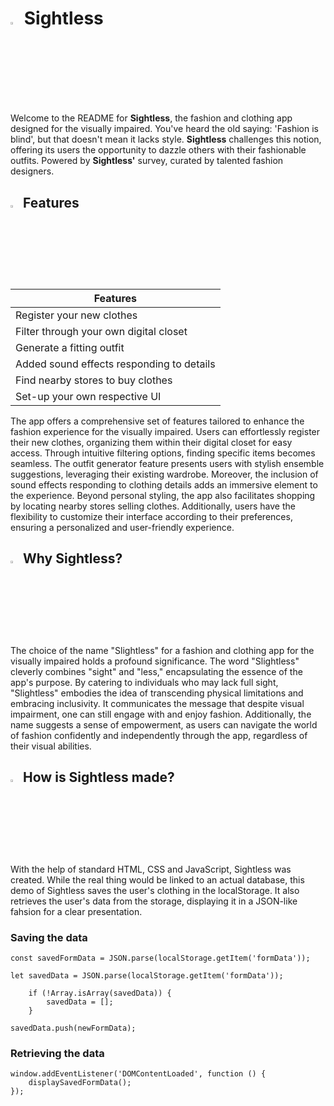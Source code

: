 # <p><img width="3%" src="https://github.com/AliAhmed205/HumanCenteredDesign/assets/118130116/6ad03eea-f8f4-4b48-80a5-3115b7817ce2"> Sightless</p>

<p>Welcome to the README for <b>Sightless</b>, the fashion and clothing app designed for the visually impaired. You've heard the old saying: 'Fashion is blind', but that doesn't mean it lacks style. <b>Sightless</b> challenges this notion, offering its users the opportunity to dazzle others with their fashionable outfits. Powered by <b>Sightless'</b> survey, curated by talented fashion designers.</p> 

## <img width="3%" src="https://github.com/AliAhmed205/HumanCenteredDesign/assets/118130116/6ad03eea-f8f4-4b48-80a5-3115b7817ce2"> Features 

|  Features | 
| ----------- | 
| Register your new clothes | 
| Filter through your own digital closet |
| Generate a fitting outfit |
| Added sound effects responding to details |
| Find nearby stores to buy clothes |
| Set-up your own respective UI |

<p>The app offers a comprehensive set of features tailored to enhance the fashion experience for the visually impaired. Users can effortlessly register their new clothes, organizing them within their digital closet for easy access. Through intuitive filtering options, finding specific items becomes seamless. The outfit generator feature presents users with stylish ensemble suggestions, leveraging their existing wardrobe. Moreover, the inclusion of sound effects responding to clothing details adds an immersive element to the experience. Beyond personal styling, the app also facilitates shopping by locating nearby stores selling clothes. Additionally, users have the flexibility to customize their interface according to their preferences, ensuring a personalized and user-friendly experience.</p>

## <img width="3%" src="https://github.com/AliAhmed205/HumanCenteredDesign/assets/118130116/6ad03eea-f8f4-4b48-80a5-3115b7817ce2"> Why Sightless? 
<p>The choice of the name "Slightless" for a fashion and clothing app for the visually impaired holds a profound significance. The word "Slightless" cleverly combines "sight" and "less," encapsulating the essence of the app's purpose. By catering to individuals who may lack full sight, "Slightless" embodies the idea of transcending physical limitations and embracing inclusivity. It communicates the message that despite visual impairment, one can still engage with and enjoy fashion. Additionally, the name suggests a sense of empowerment, as users can navigate the world of fashion confidently and independently through the app, regardless of their visual abilities.

## <img width="3%" src="https://github.com/AliAhmed205/HumanCenteredDesign/assets/118130116/6ad03eea-f8f4-4b48-80a5-3115b7817ce2">  How is Sightless made? 

<p>With the help of standard HTML, CSS and JavaScript, Sightless was created. While the real thing would be linked to an actual database, this demo of Sightless saves the user's clothing in the localStorage. It also retrieves the user's data from the storage, displaying it in a JSON-like fahsion for a clear presentation.</p>

### Saving the data

```JS
const savedFormData = JSON.parse(localStorage.getItem('formData'));
 
let savedData = JSON.parse(localStorage.getItem('formData'));

    if (!Array.isArray(savedData)) {
        savedData = [];
    }

savedData.push(newFormData);

```

### Retrieving the data 

```JS
window.addEventListener('DOMContentLoaded', function () {
    displaySavedFormData();
});
```




